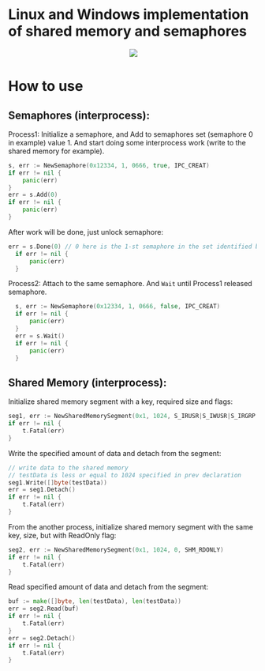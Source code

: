 # Linux and Windows implementation of shared memory and semaphores

<p align="center">
	<a href="https://github.com/rustatian/IPC/actions"><img src="https://github.com/rustatian/IPC/workflows/CI/badge.svg" alt=""></a>
	<a href="https://lgtm.com/projects/g/rustatian/IPC/alerts/"><img src="https://img.shields.io/lgtm/alerts/g/rustatian/IPC.svg?logo=lgtm&logoWidth=18"></a>
</p>

# How to use
## Semaphores (interprocess):

Process1: Initialize a semaphore, and Add to semaphores set (semaphore 0 in example) value 1. And start doing some interprocess work (write to the shared memory for example).
```go
s, err := NewSemaphore(0x12334, 1, 0666, true, IPC_CREAT)
if err != nil {
	panic(err)
}
err = s.Add(0)
if err != nil {
	panic(err)
}
  ```
  
  After work will be done, just unlock semaphore:
  
  ```go
  err = s.Done(0) // 0 here is the 1-st semaphore in the set identified by semaphore ID.
	if err != nil {
		panic(err)
	}
  ```
  
  Process2: Attach to the same semaphore. And `Wait` until Process1 released semaphore.
  ```go
	s, err := NewSemaphore(0x12334, 1, 0666, false, IPC_CREAT)
	if err != nil {
		panic(err)
	}
	err = s.Wait()
	if err != nil {
		panic(err)
	}
  ```

## Shared Memory (interprocess):

Initialize shared memory segment with a key, required size and flags:
```go
seg1, err := NewSharedMemorySegment(0x1, 1024, S_IRUSR|S_IWUSR|S_IRGRP|S_IWGRP, IPC_CREAT)
if err != nil {
	t.Fatal(err)
}
```  

Write the specified amount of data and detach from the segment:
```go
// write data to the shared memory
// testData is less or equal to 1024 specified in prev declaration 
seg1.Write([]byte(testData))
err = seg1.Detach()
if err != nil {
	t.Fatal(err)
}
```

From the another process, initialize shared memory segment with the same key, size, but with ReadOnly flag:

```go
seg2, err := NewSharedMemorySegment(0x1, 1024, 0, SHM_RDONLY)
if err != nil {
	t.Fatal(err)
}
```

Read specified amount of data and detach from the segment:

```go
buf := make([]byte, len(testData), len(testData))
err = seg2.Read(buf)
if err != nil {
	t.Fatal(err)
}
err = seg2.Detach()
if err != nil {
	t.Fatal(err)
}

```

